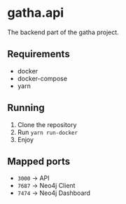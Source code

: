 # gatha.api
The backend part of the gatha project. 

## Requirements 
* docker
* docker-compose
* yarn

## Running
1. Clone the repository
2. Run `yarn run-docker`
3. Enjoy

## Mapped ports
* `3000` -> API
* `7687` -> Neo4j Client
* `7474` -> Neo4j Dashboard
